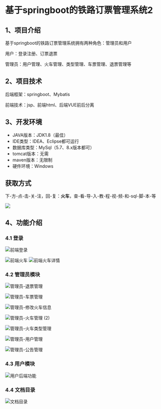# 基于springboot的铁路订票管理系统2



## 1、项目介绍

基于springboot的铁路订票管理系统拥有两种角色：管理员和用户

用户：登录注册、订票退票

管理员：用户管理、火车管理、类型管理、车票管理、退票管理等

## 2、项目技术

后端框架：springboot、Mybatis

前端技术：jsp、前端html、后端VUE前后分离

## 3、开发环境

- JAVA版本：JDK1.8（最佳）
- IDE类型：IDEA、Eclipse都可运行
- 数据库类型：MySql（5.7、8.x版本都可） 
- tomcat版本：无需
- maven版本：无限制
- 硬件环境：Windows

## 获取方式
下-方-点-击-关-注，回-复：**火车**，查-看-导-入-教-程-视-频-和-sql-脚-本-等

 ![](https://www.codeshop.fun/Typora-Images/202205281253739.png)
## 4、功能介绍

### 4.1 登录

![前端登录](https://www.codeshop.fun/Typora-Images/202409101231553.jpg)

![前端火车](https://www.codeshop.fun/Typora-Images/202409101231560.jpg)
![前端火车详情](https://www.codeshop.fun/Typora-Images/202409101231551.jpg)


### 4.2 管理员模块

![管理员-退票管理](https://www.codeshop.fun/Typora-Images/202409101231634.jpg)

![管理员-车票管理](https://www.codeshop.fun/Typora-Images/202409101231595.jpg)

![管理员-修改火车信息](https://www.codeshop.fun/Typora-Images/202409101231677.jpg)

![管理员-火车管理 (2)](https://www.codeshop.fun/Typora-Images/202409101231613.jpg)

![管理员-火车类型管理](https://www.codeshop.fun/Typora-Images/202409101231652.jpg)

![管理员-用户管理](https://www.codeshop.fun/Typora-Images/202409101231702.jpg)

![管理员-公告管理](https://www.codeshop.fun/Typora-Images/202409101231288.jpg)

### 4.3 用户模块



![用户后端功能](https://www.codeshop.fun/Typora-Images/202409101231533.jpg)

### 4.4 文档目录

![文档目录](https://www.codeshop.fun/Typora-Images/202409101231131.jpg)

